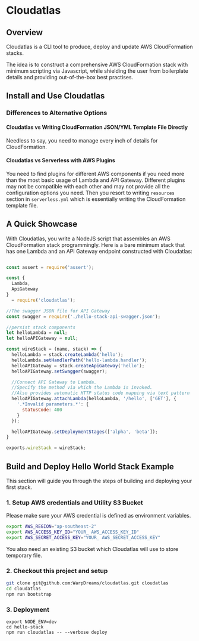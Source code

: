 # Cloudatlas

## Overview

Cloudatlas is a CLI tool to produce, deploy and update AWS CloudFormation stacks.

The idea is to construct a comprehensive AWS CloudFormation stack with minimum scripting via Javascript, while shielding the user from boilerplate details and providing out-of-the-box best practises. 

## Install and Use Cloudatlas



### Differences to Alternative Options

#### Cloudatlas vs Writing CloudFormation JSON/YML Template File Directly
Needless to say, you need to manage every inch of details for CloudFormation.

#### Cloudatlas vs Serverless with AWS Plugins
You need to find plugins for different AWS components if you need more than the most basic usage of Lambda and API Gateway. Different plugins may not be compatible with each other and may not provide all the configuration options you need. Then you resort to writing `resources` section in `serverless.yml` which is essentially writing the CloudFormation template file. 

## A Quick Showcase

With Cloudatlas, you write a NodeJS script that assembles an AWS CloudFormation stack programmingly. Here is a bare minimum stack that has one Lambda and an API Gateway endpoint constructed with Cloudatlas:

```javascript

const assert = require('assert');

const {
  Lambda,
  ApiGateway
}
  = require('cloudatlas');

//The swagger JSON file for API Gateway
const swagger = require('./hello-stack-api-swagger.json');

//persist stack components
let helloLambda = null;
let helloAPIGateway = null;

const wireStack = (name, stack) => {
  helloLambda = stack.createLambda('hello');
  helloLambda.setHandlerPath('hello-lambda.handler');
  helloAPIGateway = stack.createApiGateway('hello');
  helloAPIGateway.setSwagger(swagger);

  //Connect API Gateway to Lambda.
  //Specify the method via which the Lambda is invoked. 
  //Also provides automatic HTTP status code mapping via text pattern
  helloAPIGateway.attachLambda(helloLambda, '/hello', ['GET'], {
    '.*Invalid parameters.*': {
      statusCode: 400
    }
  });

  helloAPIGateway.setDeploymentStages(['alpha', 'beta']);
}

exports.wireStack = wireStack;

```


## Build and Deploy Hello World Stack Example

This section will guide you through the steps of building and deploying your first stack. 

### 1. Setup AWS credentials and Utility S3 Bucket

Please make sure your AWS credential is defined as environment variables.

```bash
export AWS_REGION="ap-southeast-2"
export AWS_ACCESS_KEY_ID="YOUR_ AWS_ACCESS_KEY_ID"
export AWS_SECRET_ACCESS_KEY="YOUR_ AWS_SECRET_ACCESS_KEY"
```

You also need an existing S3 bucket which Cloudatlas will use to store temporary file. 


### 2. Checkout this project and setup

```bash
git clone git@github.com:WarpDreams/cloudatlas.git cloudatlas
cd cloudatlas
npm run bootstrap
```

### 3. Deployment

```
export NODE_ENV=dev
cd hello-stack
npm run cloudatlas -- --verbose deploy
```